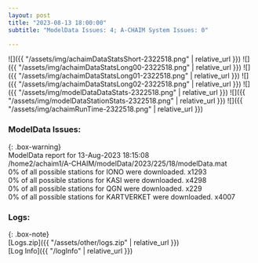 ```yaml
---
layout: post
title: "2023-08-13 18:00:00"
subtitle: "ModelData Issues: 4; A-CHAIM System Issues: 0"

---
```


![]({{ "/assets/img/achaimDataStatsShort-2322518.png" | relative_url }})
![]({{ "/assets/img/achaimDataStatsLong00-2322518.png" | relative_url }})
![]({{ "/assets/img/achaimDataStatsLong01-2322518.png" | relative_url }})
![]({{ "/assets/img/achaimDataStatsLong02-2322518.png" | relative_url }})
![]({{ "/assets/img/modelDataDataStats-2322518.png" | relative_url }})
![]({{ "/assets/img/modelDataStationStats-2322518.png" | relative_url }})
![]({{ "/assets/img/achaimRunTime-2322518.png" | relative_url }})


### ModelData Issues:  
  
{: .box-warning}  
 ModelData report for 13-Aug-2023 18:15:08   
 /home2/achaim1/A-CHAIM/modelData/2023/225/18/modelData.mat   
 0% of all possible stations for IONO were downloaded. x1293   
 0% of all possible stations for KASI were downloaded. x4298   
 0% of all possible stations for QGN were downloaded. x229   
 0% of all possible stations for KARTVERKET were downloaded. x4007   
  


### Logs:  
  
{: .box-note}  
[Logs.zip]({{ "/assets/other/logs.zip" | relative_url }})  
[Log Info]({{ "/logInfo" | relative_url }})  
